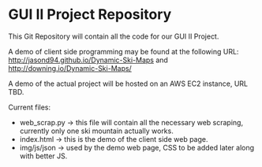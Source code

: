 # GUI II Project Repository
This Git Repository will contain all the code for our GUI II Project.

A demo of client side programming may be found at the following URL:
http://jasond94.github.io/Dynamic-Ski-Maps
and
http://downing.io/Dynamic-Ski-Maps/

A demo of the actual project will be hosted on an AWS EC2 instance, URL TBD.


Current files:
- web_scrap.py -> this file will contain all the necessary web scraping, currently only
one ski mountain actually works.
- index.html -> this is the demo of the client side web page.
- img/js/json -> used by the demo web page, CSS to be added later along with better JS.

